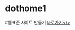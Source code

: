 # dothome1

#웹표준 사이트 만들기
<a href="https://jangar6.github.io/dothome1/wabstandard/index.html">바로가기</>

